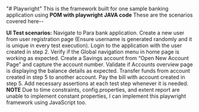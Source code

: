 "# Playwright" 
This is the framework built for one sample banking application using **POM with playwright JAVA code**
These are the scenarios covered here--


**UI Test scenarios:**
Navigate to Para bank application.
Create a new user from user registration page (Ensure username is generated randomly and it is unique in every test execution).
Login to the application with the user created in step 2.
Verify if the Global navigation menu in home page is working as expected.
Create a Savings account from “Open New Account Page” and capture the account number.
Validate if Accounts overview page is displaying the balance details as expected.
Transfer funds from account created in step 5 to another account.
Pay the bill with account created in step 5.
Add necessary assertions at each test step whenever it is needed.                                                                                                                                                                                                                                                                                                                                                                                                                                                                                **NOTE**  Due to time constraints, config.properties, and extent report are unable to implement constant properties, I can implement this playwright framework using JavaScript too.
